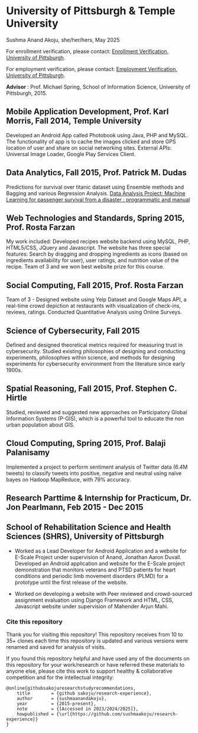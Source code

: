 # University of Pittsburgh & Temple University

Sushma Anand Akoju, she/her/hers, May 2025

For enrollment verification, please contact: <a href="https://www.registrar.pitt.edu/students/transcriptsverifications"> Enrollment Verification, University of Pittsburgh</a>.

For employment verification, please contact: <a href="https://www.hr.pitt.edu/clearances-training/employment-verification">Employment Verification, University of Pittsburgh</a>.

**Advisor** : Prof. Michael Spring, School of Information Science, University of Pittsburgh, 2015.

## Mobile Application Development, Prof. Karl Morris, Fall 2014, Temple University

Developed an Android App called Photobook using Java, PHP and MySQL. The functionality of app is to cache the images clicked and store GPS location of user and share on social networking sites. External APIs: Universal Image Loader, Google Play Services Client.

## Data Analytics, Fall 2015, Prof. Patrick M. Dudas

Predictions for survival over titanic dataset using Ensemble methods and Bagging and various Regression Analysis.
<a href="https://www.slideshare.net/BharathKumar465/titanic-machine-learning-from-disaster"> Data Analysis Project: Machine Learning for passenger survival from a disaster : programmatic and manual </a>

## Web Technologies and Standards, Spring 2015, Prof. Rosta Farzan

My work included: Developed recipes website backend using MySQL, PHP, HTML5/CSS, JQuery and Javascript. The website has three special features: Search by dragging and dropping ingredients as icons (based on ingredients availability for user), user ratings, and nutrition value of the recipe. Team of 3 and we won best website prize for this course.

## Social Computing, Fall 2015, Prof. Rosta Farzan

Team of 3 - Designed website using Yelp Dataset and Google Maps API, a real-time crowd depiction at restaurants with visualization of check-ins, reviews, ratings. Conducted Quantitative Analysis using Online Surveys. 

## Science of Cybersecurity, Fall 2015

Defined and designed theoretical metrics required for measuring trust in cybersecurity. Studied existing philosophies of designing and conducting experiments, philosophies within science, and methods for designing experiments for cybersecurity environment from the literature since early 1900s.

## Spatial Reasoning, Fall 2015, Prof. Stephen C. Hirtle

Studied, reviewed and suggested new approaches on Participatory Global Information Systems (P-GIS), which is a powerful tool to educate the non urban population about GIS.

## Cloud Computing, Spring 2015, Prof. Balaji Palanisamy
Implemented a project to perform sentiment analysis of Twitter data (6.4M tweets) to classify tweets into positive, negative and neutral using naïve bayes on Hadoop MapReduce, with 79% accuracy.

## Research Parttime & Internship for Practicum, Dr. Jon Pearlmann, Feb 2015 - Dec 2015 
## School of Rehabilitation Science and Health Sciences (SHRS), University of Pittsburgh

- Worked as a Lead Developer for Android Application and a website for E-Scale Project under supervision of Anand, Jonathan Aaron Duvall. Developed an Android application and website for the E-Scale project demonstration that monitors veterans and PTSD patients for heart conditions and periodic limb movement disorders (PLMD) for a prototype until the first release of the website.

- Worked on developing a website with Peer reviewed and crowd-sourced assignment evaluation using Django Framework and HTML, CSS, Javascript website under supervision of Mahender Arjun Mahi.

### Cite this repository

Thank you for visiting this repository!
This repository receives from 10 to 35+ clones each time this repository is updated and various versions were renamed and saved for analysis of visits.

If you found this repository helpful and have used any of the documents on this repository for your work/research or have referred these materials to anyone else, please cite this work to support healthy & collaborative competition and for the intellectual integrity:

```
@online{githubsakojuresearchstudyrecommendations,
	title        = {github sakoju/research-experience},
	author       = {sushmaanandakoju},
	year         = {2015-present},
	note         = {[Accessed in 2023/2024/2025]},
	howpublished = {\url{https://github.com/sushmaakoju/research-experience}}
}
```
